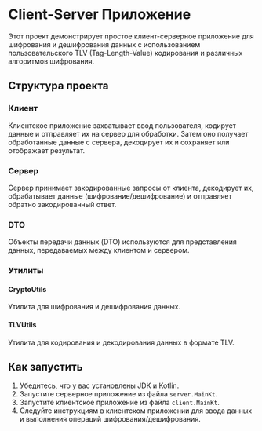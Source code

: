 # Client-Server Приложение

Этот проект демонстрирует простое клиент-серверное приложение для шифрования и дешифрования данных с использованием пользовательского TLV (Tag-Length-Value) кодирования и различных алгоритмов шифрования.

## Структура проекта

### Клиент
Клиентское приложение захватывает ввод пользователя, кодирует данные и отправляет их на сервер для обработки. Затем оно получает обработанные данные с сервера, декодирует их и сохраняет или отображает результат.

### Сервер
Сервер принимает закодированные запросы от клиента, декодирует их, обрабатывает данные (шифрование/дешифрование) и отправляет обратно закодированный ответ.

### DTO
Объекты передачи данных (DTO) используются для представления данных, передаваемых между клиентом и сервером.

### Утилиты

#### CryptoUtils
Утилита для шифрования и дешифрования данных.

#### TLVUtils
Утилита для кодирования и декодирования данных в формате TLV.

## Как запустить

1. Убедитесь, что у вас установлены JDK и Kotlin.
2. Запустите серверное приложение из файла `server.MainKt`.
3. Запустите клиентское приложение из файла `client.MainKt`.
4. Следуйте инструкциям в клиентском приложении для ввода данных и выполнения операций шифрования/дешифрования.
